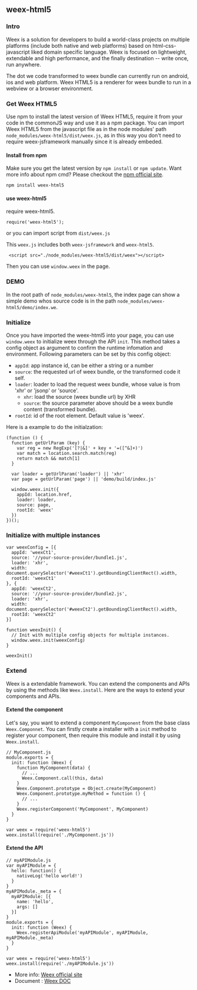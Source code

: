 ## weex-html5

### Intro

Weex is a solution for developers to build a world-class projects on multiple platforms (include both native and web platforms) based on html-css-javascript liked domain specific language. Weex is focused on lightweight, extendable and high performance, and the finally destination -- write once, run anywhere.

The dot we code transformed to weex bundle can currently run on android, ios and web platform. Weex HTML5 is a renderer for weex bundle to run in a webview or a browser environment.

### Get Weex HTML5

Use npm to install the latest version of Weex HTML5, require it from your code in the commonJS way and use it as a npm package. You can import Weex HTML5 from the javascript file as in the node modules' path `node_modules/weex-html5/dist/weex.js`, as in this way you don't need to require weex-jsframework manually since it is already embeded.

#### Install from npm

Make sure you get the latest version by `npm install` or `npm update`. Want more info about npm cmd? Please checkout the [npm official site](https://docs.npmjs.com/).

```
npm install weex-html5
```

#### use weex-html5

require weex-html5.

```
require('weex-html5');
```

or you can import script from `dist/weex.js`

This `weex.js` includes both `weex-jsframework` and `weex-html5`.

```
 <script src="./node_modules/weex-html5/dist/weex"></script>
```

Then you can use `window.weex` in the page.

### DEMO

In the root path of `node_modules/weex-html5`, the index page can show a simple demo whos source code is in the path `node_modules/weex-html5/demo/index.we`.

### Initialize

Once you have imported the weex-html5 into your page, you can use `window.weex` to initialize weex through the API ``init``. This method takes a config object as argument to confirm the runtime infomation and environment. Following parameters can be set by this config object:

* ``appId``: app instance id, can be either a string or a number
* ``source``: the requested url of weex bundle, or the transformed code it self.
* ``loader``: loader to load the request weex bundle, whose value is from 'xhr' or 'jsonp' or 'source'.
  * ``xhr``: load the source (weex bundle url) by XHR
  * ``source``: the source parameter above should be a weex bundle content (transformed bundle).
* ``rootId``: id of the root element. Default value is 'weex'.

Here is a example to do the initialzation:

```
(function () {
  function getUrlParam (key) {
    var reg = new RegExp('[?|&]' + key + '=([^&]+)')
    var match = location.search.match(reg)
    return match && match[1]
  }

  var loader = getUrlParam('loader') || 'xhr'
  var page = getUrlParam('page') || 'demo/build/index.js'

  window.weex.init({
    appId: location.href,
    loader: loader,
    source: page,
    rootId: 'weex'
  })
})();
```

### Initialize with multiple instances

```
var weexConfig = [{
  appId: 'weexCt1',
  source: '//your-source-provider/bundle1.js',
  loader: 'xhr',
  width: document.querySelector('#weexCt1').getBoundingClientRect().width,
  rootId: 'weexCt1'
}, {
  appId: 'weexCt2',
  source: '//your-source-provider/bundle2.js',
  loader: 'xhr',
  width: document.querySelector('#weexCt2').getBoundingClientRect().width,
  rootId: 'weexCt2'
}]

function weexInit() { 
  // Init with multiple config objects for multiple instances.
  window.weex.init(weexConfig)
}

weexInit()
```

### Extend

Weex is a extendable framework. You can extend the components and APIs by using the methods like `Weex.install`. Here are the ways to extend your components and APIs.

#### Extend the component

Let's say, you want to extend a component `MyComponent` from the base class `Weex.Componnet`. You can firstly create a installer with a `init` method to register your component, then require this module and install it by using `Weex.install`.

```
// MyComponent.js
module.exports = {
  init: function (Weex) {
    function MyComponent(data) {
      // ...
      Weex.Component.call(this, data)
    }
    Weex.Component.prototype = Object.create(MyComponent)
    Weex.Component.prototype.myMethod = function () {
      // ...
    }
    Weex.registerComponent('MyComponent', MyComponent)
  }
}

var weex = require('weex-html5')
weex.install(require('./MyComponent.js'))
```

#### Extend the API

```
// myAPIModule.js
var myAPIModule = {
  hello: function() {
    nativeLog('hello world!')
  }
}
myAPIModule._meta = {
  myAPIModule: [{
    name: 'hello',
    args: []
  }]
}
module.exports = {
  init: function (Weex) {
    Weex.registerApiModule('myAPIModule', myAPIModule, myAPIModule._meta)
  }
}

var weex = require('weex-html5')
weex.install(require('./myAPIModule.js'))
```

* More info: [Weex official site](http://alibaba.github.io/weex/)
* Document : [Weex DOC](http://alibaba.github.io/weex/doc/)

